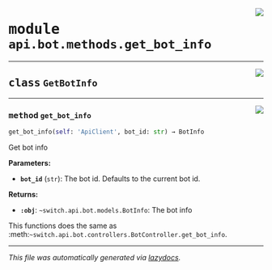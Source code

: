 <!-- markdownlint-disable -->

<a href="../../../src/switch/api/bot/methods/get_bot_info.py#L0"><img align="right" src="https://img.shields.io/badge/-source-cccccc?style=flat-square"/></a>

# <kbd>module</kbd> `api.bot.methods.get_bot_info`






---

<a href="../../../src/switch/api/bot/methods/get_bot_info.py#L6"><img align="right" src="https://img.shields.io/badge/-source-cccccc?style=flat-square"/></a>

## <kbd>class</kbd> `GetBotInfo`







---

<a href="../../../src/switch/api/bot/methods/get_bot_info.py#L7"><img align="right" src="https://img.shields.io/badge/-source-cccccc?style=flat-square"/></a>

### <kbd>method</kbd> `get_bot_info`

```python
get_bot_info(self: 'ApiClient', bot_id: str) → BotInfo
```

Get bot info 



**Parameters:**
 
 - <b>`bot_id`</b> (``str``):  The bot id. Defaults to the current bot id. 



**Returns:**
 
 - <b>`:obj`</b>: ``~switch.api.bot.models.BotInfo``: The bot info 

This functions does the same as :meth:`~switch.api.bot.controllers.BotController.get_bot_info`. 




---

_This file was automatically generated via [lazydocs](https://github.com/ml-tooling/lazydocs)._
